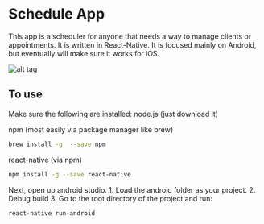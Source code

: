 # Schedule App

This app is a scheduler for anyone that needs a way to manage clients or appointments.
It is written in React-Native. It is focused mainly on Android, but eventually will make sure it works for iOS.

![alt tag](http://www.ecreative.pl/blog/wp-content/uploads/2015/03/react2-1024x399.png)

## To use

Make sure the following are installed:
node.js (just download it)

npm (most easily via package manager like brew)
```sh
brew install -g  --save npm
```

react-native (via npm)
```sh
npm install -g --save react-native
```

Next, open up android studio.
      1. Load the android folder as your project.
      2. Debug build
      3. Go to the root directory of the project and run:
      
```sh
react-native run-android
```